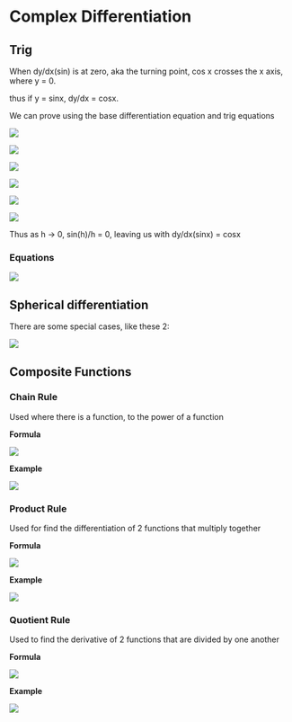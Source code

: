 # Complex Differentiation

## Trig

When dy/dx\(sin\) is at zero, aka the turning point, cos x crosses the x axis, where y = 0.

thus if y = sinx, dy/dx = cosx.

We can prove using the base differentiation equation and trig equations

![](../../../../.gitbook/assets/image%20%2875%29.png)

![](../../../../.gitbook/assets/image%20%2877%29.png)

![](../../../../.gitbook/assets/image%20%2873%29.png)

![](../../../../.gitbook/assets/image%20%2870%29.png)

![](../../../../.gitbook/assets/image%20%2876%29.png)

![](../../../../.gitbook/assets/image%20%2867%29.png)

Thus as h -&gt; 0, sin\(h\)/h = 0, leaving us with dy/dx\(sinx\) = cosx

### Equations

![](../../../../.gitbook/assets/image%20%2878%29.png)

## Spherical differentiation

There are some special cases, like these 2:

![](../../../../.gitbook/assets/image%20%2871%29.png)

## Composite Functions

### Chain Rule

Used where there is a function, to the power of a function

**Formula**

![](../../../../.gitbook/assets/image%20%2864%29.png)

**Example**

![](../../../../.gitbook/assets/image%20%2869%29.png)

### Product Rule

Used for find the differentiation of 2 functions that multiply together

**Formula**

![](../../../../.gitbook/assets/image%20%2862%29.png)

**Example**

![](../../../../.gitbook/assets/image%20%2865%29.png)

### Quotient Rule

Used to find the derivative of 2 functions that are divided by one another

**Formula**

![](../../../../.gitbook/assets/image%20%2863%29.png)

**Example**

![](../../../../.gitbook/assets/image%20%2874%29.png)



